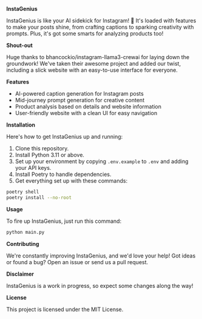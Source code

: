 **InstaGenius**

InstaGenius is like your AI sidekick for Instagram! 🤖 It's loaded with features to make your posts shine, from crafting captions to sparking creativity with prompts. Plus, it's got some smarts for analyzing products too!

**Shout-out**

Huge thanks to bhancockio/instagram-llama3-crewai for laying down the groundwork! We've taken their awesome project and added our twist, including a slick website with an easy-to-use interface for everyone.

**Features**

- AI-powered caption generation for Instagram posts
- Mid-journey prompt generation for creative content
- Product analysis based on details and website information
- User-friendly website with a clean UI for easy navigation

**Installation**

Here's how to get InstaGenius up and running:

1. Clone this repository.
2. Install Python 3.11 or above.
3. Set up your environment by copying `.env.example` to `.env` and adding your API keys.
4. Install Poetry to handle dependencies.
5. Get everything set up with these commands:

```bash
poetry shell
poetry install --no-root
```

**Usage**

To fire up InstaGenius, just run this command:

```bash
python main.py
```

**Contributing**

We're constantly improving InstaGenius, and we'd love your help! Got ideas or found a bug? Open an issue or send us a pull request.

**Disclaimer**

InstaGenius is a work in progress, so expect some changes along the way!

**License**

This project is licensed under the MIT License.


